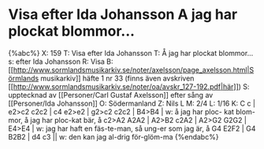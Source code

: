 # Visa efter Ida Johansson A jag har plockat blommor...

{%abc%}
X: 159
T: Visa efter Ida Johansson
T: Å jag har plockat blommor...
s: efter Ida Johansson
R: Visa
B: [[http://www.sormlandsmusikarkiv.se/noter/axelsson/page_axelsson.html|Sörmlands musikarkiv]] häfte 1 nr 33 (finns även avskriven [[http://www.sormlandsmusikarkiv.se/noter/oa/avskr_127-192.pdf|här]]) 
S: upptecknad av [[Personer/Carl Gustaf Axelsson]] efter sång av [[Personer/Ida Johansson]]
O: Södermanland
Z: Nils L
M: 2/4
L: 1/16
K: C
c | e2>c2 c2c2 | c4 e2>e2 | g2>c2 c2c2 | B4>B4 |
w: å jag har ploc- kat blom-mor, å jag har ploc-kat bär, å
c2>A2 A2A2 | A2>B2 c2A2 | A2>G2 G2G2 | E4>E4 |
w: jag har haft en fäs-te-man, så ung-er som jag är, å
G4 E2F2 | G4 B2B2 | d4 c3 ||
w: den kan jag al-drig för-glöm-ma
{%endabc%}
